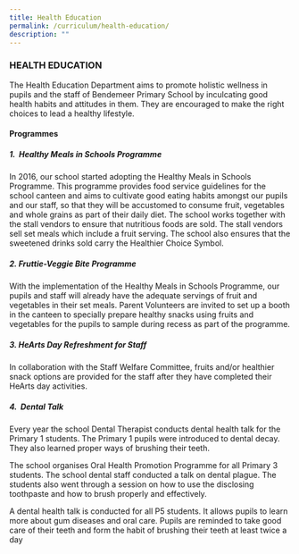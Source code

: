 ```yaml
---
title: Health Education
permalink: /curriculum/health-education/
description: ""
---
```

### HEALTH EDUCATION

The Health Education Department aims to promote holistic wellness in pupils and the staff of Bendemeer Primary School by inculcating good health habits and attitudes in them. They are encouraged to make the right choices to lead a healthy lifestyle.

  

#### Programmes

##### 1\.  Healthy Meals in Schools Programme

In 2016, our school started adopting the Healthy Meals in Schools Programme. This programme provides food service guidelines for the school canteen and aims to cultivate good eating habits amongst our pupils and our staff, so that they will be accustomed to consume fruit, vegetables and whole grains as part of their daily diet. The school works together with the stall vendors to ensure that nutritious foods are sold. The stall vendors sell set meals which include a fruit serving. The school also ensures that the sweetened drinks sold carry the Healthier Choice Symbol.  

##### 2\. Fruttie-Veggie Bite Programme 

With the implementation of the Healthy Meals in Schools Programme, our pupils and staff will already have the adequate servings of fruit and vegetables in their set meals. Parent Volunteers are invited to set up a booth in the canteen to specially prepare healthy snacks using fruits and vegetables for the pupils to sample during recess as part of the programme.

##### 3\. HeArts Day Refreshment for Staff

In collaboration with the Staff Welfare Committee, fruits and/or healthier snack options are provided for the staff after they have completed their HeArts day activities.

##### 4\.  Dental Talk

Every year the school Dental Therapist conducts dental health talk for the Primary 1 students. The Primary 1 pupils were introduced to dental decay. They also learned proper ways of brushing their teeth.

The school organises Oral Health Promotion Programme for all Primary 3 students. The school dental staff conducted a talk on dental plague. The students also went through a session on how to use the disclosing toothpaste and how to brush properly and effectively.  

A dental health talk is conducted for all P5 students. It allows pupils to learn more about gum diseases and oral care. Pupils are reminded to take good care of their teeth and form the habit of brushing their teeth at least twice a day